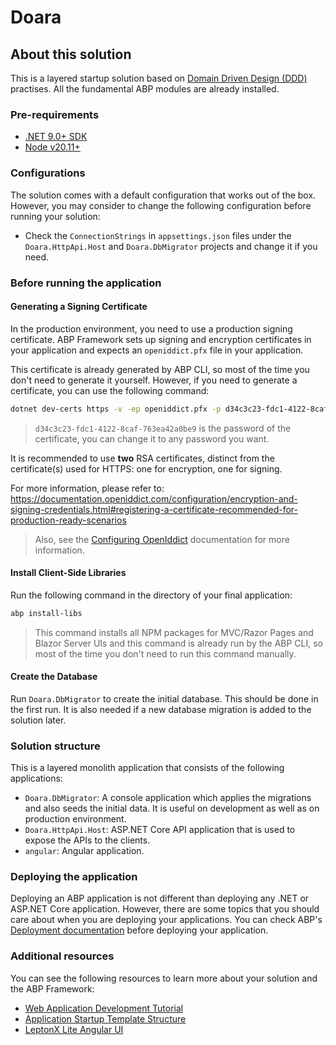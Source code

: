 # Doara

## About this solution

This is a layered startup solution based on [Domain Driven Design (DDD)](https://abp.io/docs/latest/framework/architecture/domain-driven-design) practises. All the fundamental ABP modules are already installed. 

### Pre-requirements

* [.NET 9.0+ SDK](https://dotnet.microsoft.com/download/dotnet)
* [Node v20.11+](https://nodejs.org/en)

### Configurations

The solution comes with a default configuration that works out of the box. However, you may consider to change the following configuration before running your solution:

* Check the `ConnectionStrings` in `appsettings.json` files under the `Doara.HttpApi.Host` and `Doara.DbMigrator` projects and change it if you need.

### Before running the application

#### Generating a Signing Certificate

In the production environment, you need to use a production signing certificate. ABP Framework sets up signing and encryption certificates in your application and expects an `openiddict.pfx` file in your application.

This certificate is already generated by ABP CLI, so most of the time you don't need to generate it yourself. However, if you need to generate a certificate, you can use the following command:

```bash
dotnet dev-certs https -v -ep openiddict.pfx -p d34c3c23-fdc1-4122-8caf-763ea42a0be9
```

> `d34c3c23-fdc1-4122-8caf-763ea42a0be9` is the password of the certificate, you can change it to any password you want.

It is recommended to use **two** RSA certificates, distinct from the certificate(s) used for HTTPS: one for encryption, one for signing.

For more information, please refer to: https://documentation.openiddict.com/configuration/encryption-and-signing-credentials.html#registering-a-certificate-recommended-for-production-ready-scenarios

> Also, see the [Configuring OpenIddict](https://abp.io/docs/latest/deployment/configuring-openiddict#production-environment) documentation for more information.

#### Install Client-Side Libraries

Run the following command in the directory of your final application:

```bash
abp install-libs
```

> This command installs all NPM packages for MVC/Razor Pages and Blazor Server UIs and this command is already run by the ABP CLI, so most of the time you don't need to run this command manually.

#### Create the Database

Run `Doara.DbMigrator` to create the initial database. This should be done in the first run. It is also needed if a new database migration is added to the solution later.

### Solution structure

This is a layered monolith application that consists of the following applications:

* `Doara.DbMigrator`: A console application which applies the migrations and also seeds the initial data. It is useful on development as well as on production environment.
* `Doara.HttpApi.Host`: ASP.NET Core API application that is used to expose the APIs to the clients.
* `angular`: Angular application.

### Deploying the application

Deploying an ABP application is not different than deploying any .NET or ASP.NET Core application. However, there are some topics that you should care about when you are deploying your applications. You can check ABP's [Deployment documentation](https://abp.io/docs/latest/deployment) before deploying your application.

### Additional resources

You can see the following resources to learn more about your solution and the ABP Framework:

* [Web Application Development Tutorial](https://abp.io/docs/latest/tutorials/book-store/part-01?UI=Blazor&DB=EF)
* [Application Startup Template Structure](https://abp.io/docs/latest/solution-templates/layered-web-application)
* [LeptonX Lite Angular UI](https://abp.io/docs/latest/ui-themes/lepton-x-lite/angular)
